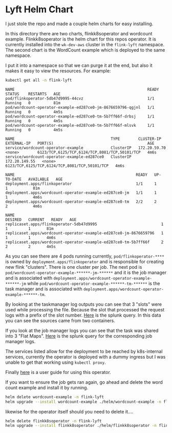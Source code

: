 # Lyft Helm Chart

I just stole the repo and made a couple helm charts for easy installing.

In this directory there are two charts, flinkk8soperator and wordcount example. Flinkk8soperator is the helm chart for this repos operator. It is currently installed into the `wk-dev-aws` cluster in the `flink-lyft` namespace. The second chart is the WordCount example which is deployed to the same namespace.

I put it into a namespace so that we can purge it at the end, but also it makes it easy to view the resources. For example:

``` sh
kubectl get all -n flink-lyft
```

``` stdout
NAME                                                          READY   STATUS    RESTARTS   AGE
pod/flinkoperator-5db47d9995-44cvz                            1/1     Running   0          81m
pod/wordcount-operator-example-ed287ce0-jm-8676659796-qgjnl   1/1     Running   0          4m5s
pod/wordcount-operator-example-ed287ce0-tm-5b7ff66f-drbsj     1/1     Running   0          4m5s
pod/wordcount-operator-example-ed287ce0-tm-5b7ff66f-mlsvk     1/1     Running   0          4m5s

NAME                                          TYPE        CLUSTER-IP      EXTERNAL-IP   PORT(S)                                         AGE
service/wordcount-operator-example            ClusterIP   172.20.59.70    <none>        6123/TCP,6125/TCP,6124/TCP,8081/TCP,50101/TCP   4m6s
service/wordcount-operator-example-ed287ce0   ClusterIP   172.20.149.55   <none>        6123/TCP,6125/TCP,6124/TCP,8081/TCP,50101/TCP   4m6s

NAME                                                     READY   UP-TO-DATE   AVAILABLE   AGE
deployment.apps/flinkoperator                            1/1     1            1           81m
deployment.apps/wordcount-operator-example-ed287ce0-jm   1/1     1            1           4m6s
deployment.apps/wordcount-operator-example-ed287ce0-tm   2/2     2            2           4m6s

NAME                                                                DESIRED   CURRENT   READY   AGE
replicaset.apps/flinkoperator-5db47d9995                            1         1         1       81m
replicaset.apps/wordcount-operator-example-ed287ce0-jm-8676659796   1         1         1       4m6s
replicaset.apps/wordcount-operator-example-ed287ce0-tm-5b7ff66f     2         2         2       4m5s
```

As you can see there are 4 pods running currently, `pod/flinkoperator-****` is owned by `deployment.apps/flinkoperator` and is responsible for creating new flink "clusters". There is one cluster per job. The next pod is `pod/wordcount-operator-example-******-jm-******` and it is the job manager and is associated with `deployment.apps/wordcount-operator-example-******-jm` while  `pod/wordcount-operator-example-******-tm-******` is the task manager and is associated with `deployment.apps/wordcount-operator-example-******-tm`.

By looking at the taskmanager log outputs you can see that 3 "slots" were used while processing the file. Because the slot that processed the request logs with a prefix of the slot number. [Here](https://splunk.workiva.net/en-US/app/search/search?q=search%20index%3Dkinesis-wk-dev-aws%20%22pod.name%22%3D%22wordcount-operator-example-*-tm-*%22%20message%3D%22*%3E%20\(*%22&display.page.search.mode=smart&dispatch.sample_ratio=1&earliest=1628190014&latest=1628190974&sid=1628191257.23575_E1E254A8-D1AC-4B03-A4B7-AB2DD555FC19) is the splunk query. In this data you can see the sources came from two containers.

If you look at the job manager logs you can see that the task was shared into 3 "Flat Maps". [Here](https://splunk.workiva.net/en-US/app/search/search?q=search%20index%3Dkinesis-wk-dev-aws%20%22pod.name%22%3D%22wordcount-operator-example-*-jm-*%22&display.page.search.mode=smart&dispatch.sample_ratio=1&earliest=1628190014&latest=1628190974&sid=1628191291.23577_E1E254A8-D1AC-4B03-A4B7-AB2DD555FC19) is the splunk query for the corresponding job manager logs.

The services listed allow for the deployment to be reached by k8s-internal services, currently the operator is deployed with a dummy ingress but I was unable to get that working using `kubectl proxy`.

Finally [here](https://github.com/lyft/flinkk8soperator/blob/master/docs/user_guide.md) is a user guide for using this operator.

If you want to ensure the job gets ran again, go ahead and delete the word count example and install it by running.

``` sh
helm delete wordcount-example -n flink-lyft
helm upgrade --install wordcount-example ./helm/wordcount-example -n flink-lyft
```

likewise for the operator itself should you need to delete it....

``` sh
helm delete flinkk8soperator -n flink-lyft
helm upgrade --install flinkk8soperator ./helm/flinkk8soperator -n flink-lyft
```
